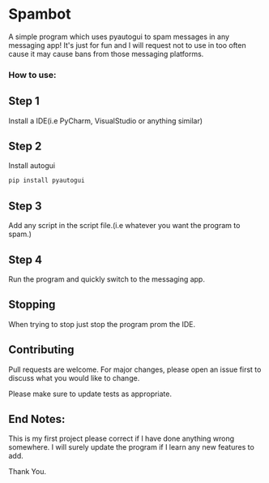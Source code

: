 # Spambot
A simple program which uses pyautogui to spam messages in any messaging app! It's just for fun and I will request not to use in too often cause it may cause bans from those messaging platforms. 

### How to use:

## Step 1 
Install a IDE(i.e PyCharm, VisualStudio or anything similar)

## Step 2
Install autogui
```cmd 
pip install pyautogui
```
## Step 3
Add any script in the script file.(i.e whatever you want the program to spam.)

## Step 4
Run the program and quickly switch to the messaging app.

## Stopping
When trying to stop just stop the program prom the IDE.


## Contributing
Pull requests are welcome. For major changes, please open an issue first to discuss what you would like to change.

Please make sure to update tests as appropriate.

## End Notes:
This is my first project please correct if I have done anything wrong somewhere.
I will surely update the program if I learn any new features to add.

Thank You.
